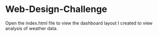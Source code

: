 # Web-Design-Challenge

Open the index.html file to view the dashboard layout I created to view analysis of weather data. 
